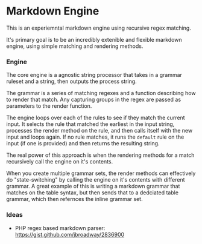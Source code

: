 # Markdown Engine

This is an experiemntal markdown engine using recursive regex matching.

It's primary goal is to be an incredibly extenible and flexible markdown engine, using simple matching and rendering methods.



### Engine
The core engine is a agnostic string processor that takes in a grammar ruleset and a string, then outputs the process string.

The grammar is a series of matching regexes and a function describing how to render that match. Any capturing groups in the regex are passed as parameters to the render function.

The engine loops over each of the rules to see if they match the current input. It selects the rule that matched the earliest in the input string, processes the render method on the rule, and then calls itself with the new input and loops again. If no rule matches, it runs the `default` rule on the input (if one is provided) and then returns the resulting string.

The real power of this approach is when the rendering methods for a match recursively call the engine on it's contents.

When you create multiple grammar sets, the render methods can effectively do "state-switching" by calling the engine on it's contents with different grammar. A great example of this is writing a markdown grammar that matches on the table syntax, but then sends that to a dedciated table grammar, which then refernces the inline grammar set.


### Ideas

- PHP regex based markdown parser: https://gist.github.com/jbroadway/2836900